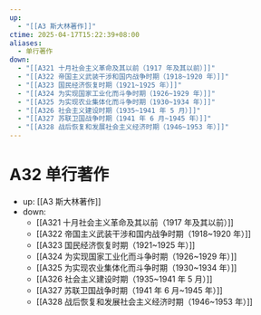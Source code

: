 ```yaml
---
up:
  - "[[A3 斯大林著作]]"
ctime: 2025-04-17T15:22:39+08:00
aliases:
  - 单行著作
down:
  - "[[A321 十月社会主义革命及其以前（1917 年及其以前）]]"
  - "[[A322 帝国主义武装干涉和国内战争时期（1918~1920 年）]]"
  - "[[A323 国民经济恢复时期（1921~1925 年）]]"
  - "[[A324 为实现国家工业化而斗争时期（1926~1929 年）]]"
  - "[[A325 为实现农业集体化而斗争时期（1930~1934 年）]]"
  - "[[A326 社会主义建设时期（1935~1941 年 5 月）]]"
  - "[[A327 苏联卫国战争时期（1941 年 6 月~1945 年）]]"
  - "[[A328 战后恢复和发展社会主义经济时期（1946~1953 年）]]"
---
```


# A32 单行著作

- up: [[A3 斯大林著作]]
- down:
	- [[A321 十月社会主义革命及其以前（1917 年及其以前）]]
	- [[A322 帝国主义武装干涉和国内战争时期（1918~1920 年）]]
	- [[A323 国民经济恢复时期（1921~1925 年）]]
	- [[A324 为实现国家工业化而斗争时期（1926~1929 年）]]
	- [[A325 为实现农业集体化而斗争时期（1930~1934 年）]]
	- [[A326 社会主义建设时期（1935~1941 年 5 月）]]
	- [[A327 苏联卫国战争时期（1941 年 6 月~1945 年）]]
	- [[A328 战后恢复和发展社会主义经济时期（1946~1953 年）]]
